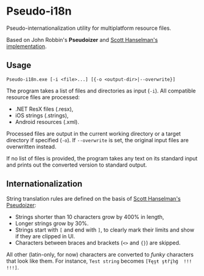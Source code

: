 # Pseudo-i18n #

Pseudo-internationalization utility for multiplatform resource files.

Based on John Robbin's **Pseudoizer** and [Scott Hanselman's implementation](http://www.hanselman.com/blog/PsuedoInternationalizationAndYourASPNETApplication.aspx).

## Usage ##

```
Pseudo-i18n.exe [-i <file>...] [{-o <output-dir>|--overwrite}]
```

The program takes a list of files and directories as input (```-i```). All compatible resource files are processed:

* .NET ResX files (.resx),
* iOS strings (.strings),
* Android resources (.xml).

Processed files are output in the current working directory or a target directory if specified (```-o```).
If ```--overwrite``` is set, the original input files are overwritten instead.

If no list of files is provided, the program takes any text on its standard input and prints out the converted version to standard output.

## Internationalization ##

String translation rules are defined on the basis of [Scott Hanselman's Pseudoizer](https://github.com/shanselman/Psuedoizer):

* Strings shorter than 10 characters grow by 400% in length,
* Longer strings grow by 30%.
* Strings start with ```[``` and end with ```]```, to clearly mark their limits and show if they are clipped in UI.
* Characters between braces and brackets (```<>``` and ```{}```) are skipped.

All other (latin-only, for now) characters are converted to *funky* characters that look like them. For instance, ```Test string``` becomes ```[Ŧęşŧ şŧřįŉģ  !!! !!!]```.
